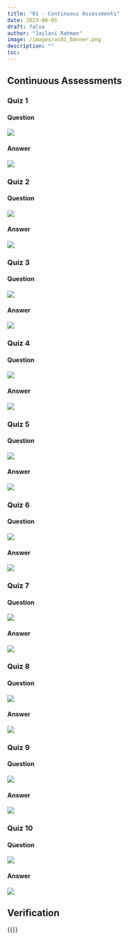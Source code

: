 ```yaml
---
title: "01 - Continuous Assessments"
date: 2023-06-05
draft: false
author: "Jailani Rahman"
image: /images/as01_banner.png
description: ""
toc:
---
```


## Continuous Assessments

### Quiz 1

#### Question
![](../resources/as01/Quiz01-Question.png)

#### Answer

![](../resources/as01/Quiz01-Answer.png)

### Quiz 2

#### Question

![](../resources/as01/Quiz02-Question.png)

#### Answer

![](../resources/as01/Quiz02-Answer.png)

### Quiz 3

#### Question

![](../resources/as01/Quiz03-Question.png)

#### Answer

![](../resources/as01/Quiz03-Answer.png)

### Quiz 4

#### Question

![](../resources/as01/Quiz04-Question.png)

#### Answer

![](../resources/as01/Quiz04-Answer.png)

### Quiz 5

#### Question

![](../resources/as01/Quiz05-Question.png)

#### Answer

![](../resources/as01/Quiz05-Answer.png)

### Quiz 6

#### Question

![](../resources/as01/Quiz06-Question.png)

#### Answer

![](../resources/as01/Quiz06-Answer.png)

### Quiz 7

#### Question

![](../resources/as01/Quiz07-Question.png)

#### Answer

![](../resources/as01/Quiz07-Answer.png)

### Quiz 8

#### Question

![](../resources/as01/Quiz08-Question.png)

#### Answer

![](../resources/as01/Quiz08-Answer.png)

### Quiz 9

#### Question

![](../resources/as01/Quiz09-Question.png)

#### Answer

![](../resources/as01/Quiz09-Answer.png)

### Quiz 10

#### Question

![](../resources/as01/Quiz10-Question.png)

#### Answer

![](../resources/as01/Quiz10-Answer.png)

## Verification

<div>{{<embed-pdf url="../resources/as01/AS01-Verification.pdf">}}</div>